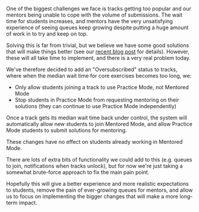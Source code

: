One of the biggest challenges we face is tracks getting too popular and our mentors being unable to cope with the volume of submissions. The wait time for students increases, and mentors have the very unsatisfying experience of seeing queues keep growing despite putting a huge amount of work in to try and keep on top.

Solving this is far from trivial, but we believe we have some good solutions that will make things better (see our [recent blog post](https://exercism.io/blog/whats-next-for-exercism-aug-2019) for details). However, these will all take time to implement, and there is a very real problem today.

We've therefore decided to add an "Oversubscribed" status to tracks, where when the median wait time for core exercises becomes too long, we:
- Only allow students joining a track to use Practice Mode, not Mentored Mode
- Stop students in Practice Mode from requesting mentoring on their solutions (they can continue to use Practice Mode independently)

Once a track gets its median wait time back under control, the system will automatically allow new students to join Mentored Mode, and allow Practice Mode students to submit solutions for mentoring.

These changes have no effect on students already working in Mentored Mode.

There are lots of extra bits of functionality we could add to this (e.g. queues to join, notifications when tracks unlock), but for now we're just taking a somewhat brute-force approach to fix the main pain point.

Hopefully this will give a better experience and more realistic expectations to students, remove the pain of ever-growing queues for mentors, and allow us to focus on implementing the bigger changes that will make a more long-term impact.

